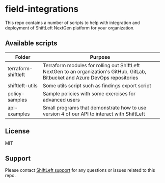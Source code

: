 # field-integrations

This repo contains a number of scripts to help with integration and deployment of ShiftLeft NextGen platform for your organization.

## Available scripts

| Folder              | Purpose                                                                                                                          |
| ------------------- | -------------------------------------------------------------------------------------------------------------------------------- |
| terraform-shiftleft | Terraform modules for rolling out ShiftLeft NextGen to an organization's GitHub, GitLab, Bitbucket and Azure DevOps repositories |
| shiftleft-utils | Some utils script such as findings export script |
| policy-samples | Sample policies with some exercises for advanced users |
| api-examples | Small programs that demonstrate how to use version 4 of our API to interact with ShiftLeft |

## License

MIT

## Support

Please contact [ShiftLeft support](https://www.shiftleft.io/contact/) for any questions or issues related to this repo.
